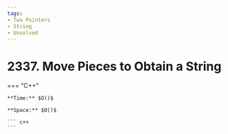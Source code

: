 ```yaml
---
tags:
- Two Pointers
- String
- Unsolved
---
```



# 2337. Move Pieces to Obtain a String

=== "C++"

    **Time:** $O()$

    **Space:** $O()$

    ``` c++
    ```